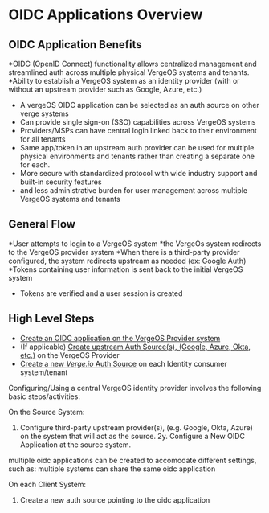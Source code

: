 # OIDC Applications Overview

## OIDC Application Benefits

*OIDC (OpenID Connect) functionality allows centralized management and streamlined auth across multiple physical VergeOS systems and tenants.
*Ability to establish a VergeOS system as an identity provider (with or without an upstream provider such as Google, Azure, etc.)
* A vergeOS OIDC application can be selected as an auth source on other verge systems
* Can provide single sign-on (SSO) capabilities across VergeOS systems 
* Providers/MSPs can have central login linked back to their environment for all tenants
* Same app/token in an upstream auth provider can be used for multiple physical environments and tenants rather than creating a separate one for each.
* More secure with standardized protocol with wide industry support and built-in security features
* and less administrative burden for user management across multiple VergeOS systems and tenants

## General Flow
*User attempts to login to a VergeOS system
*the VergeOs system redirects to the VergeOS provider system
*When there is a third-party provider configured, the system redirects upstream as needed (ex: Google Auth)
*Tokens containing user information is sent back to the initial VergeOS system
* Tokens are verified and a user session is created

## High Level Steps
  * [Create an OIDC application on the VergeOS Provider system](/product-guide/OIDC-Create-app)
  * (If applicable) [Create upstream Auth Source(s), (Google, Azure, Okta, etc.)](/product-guide/AuthSources-General)  on the VergeOS Provider
  * [Create a new *Verge.io* Auth Source](/product-guide/OIDC-VergeAuth) on each Identity consumer system/tenant


  Configuring/Using a central VergeOS identity provider involves the following basic steps/activities:


On the Source System:
1. Configure third-party upstream provider(s), (e.g. Google, Okta, Azure) on the system that will act as the source.
2y. Configure a New OIDC Application at the source system.

multiple oidc applications can be created to accomodate different settings, such as: 
multiple systems can share the same oidc application


On each Client System:
1. Create a new auth source pointing to the oidc application



